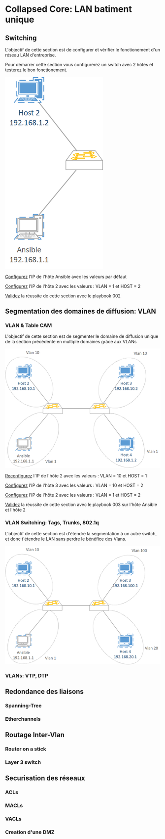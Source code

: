 # Collapsed Core: LAN batiment unique
## Switching

L'objectif de cette section est de configurer et vérifier le fonctionement d'un réseau LAN d'entreprise.

Pour démarrer cette section vous configurerez un switch avec 2 hôtes et testerez le bon fonctionement.

![network-diagram](../assets/collasped_core_switching.png)

[Configurez](../1.env_setup/ansible_validation.md#configuration-de-lip) l'IP de l'hôte Ansible avec les valeurs par défaut

[Configurez](../1.env_setup/ansible_validation.md#configuration-de-lip) l'IP de l'hôte 2 avec les valeurs : VLAN = 1 et HOST = 2

[Validez](../1.env_setup/ansible_validation.md#playbooks) la réussite de cette section avec le playbook 002

## Segmentation des domaines de diffusion: VLAN
### VLAN & Table CAM

L'objectif de cette section est de segmenter le domaine de diffusion unique de la section précédente en multiple domaines grâce aux VLANs

![network-diagram](../assets/collasped_core_2_vlans.png)

[Reconfigurez](../1.env_setup/ansible_validation.md#configuration-de-lip) l'IP de l'hôte 2 avec les valeurs : VLAN = 10 et HOST = 1

[Configurez](../1.env_setup/ansible_validation.md#configuration-de-lip) l'IP de l'hôte 3 avec les valeurs : VLAN = 10 et HOST = 2

[Configurez](../1.env_setup/ansible_validation.md#configuration-de-lip) l'IP de l'hôte 2 avec les valeurs : VLAN = 1 et HOST = 2

[Validez](../1.env_setup/ansible_validation.md#playbooks) la réussite de cette section avec le playbook 003 sur l'hôte Ansible et l'hôte 2


### VLAN Switching: Tags, Trunks, 802.1q

L'objectif de cette section est d'étendre la segmentation à un autre switch, et donc t'étendre le LAN sans perdre le bénéfice des Vlans.

![network-diagram](../assets/collasped_core_vlans.png)


### VLANs: VTP, DTP
## Redondance des liaisons
### Spanning-Tree
### Etherchannels
## Routage Inter-Vlan
### Router on a stick
### Layer 3 switch
## Securisation des réseaux
### ACLs
### MACLs
### VACLs
### Creation d'une DMZ